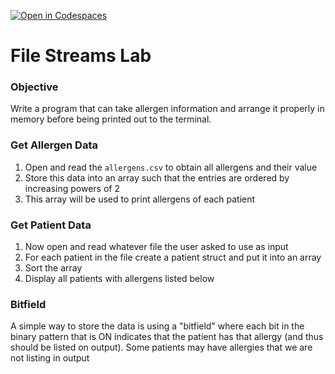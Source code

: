 [![Open in Codespaces](https://classroom.github.com/assets/launch-codespace-7f7980b617ed060a017424585567c406b6ee15c891e84e1186181d67ecf80aa0.svg)](https://classroom.github.com/open-in-codespaces?assignment_repo_id=11965179)
# File Streams Lab

### Objective

Write a program that can take allergen information and arrange it properly in memory before being printed out to the terminal.

### Get Allergen Data

1. Open and read the `allergens.csv` to obtain all allergens and their value
2. Store this data into an array such that the entries are ordered by increasing powers of 2
3. This array will be used to print allergens of each patient

### Get Patient Data

1. Now open and read whatever file the user asked to use as input
2. For each patient in the file create a patient struct and put it into an array
3. Sort the array
4. Display all patients with allergens listed below

### Bitfield

A simple way to store the data is using a "bitfield" where each bit in the binary pattern that is ON indicates that the patient has that allergy (and thus should be listed on output). Some patients may have allergies that we are not listing in output
